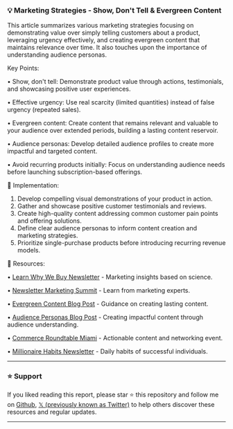 ### 💡 Marketing Strategies - Show, Don't Tell & Evergreen Content

This article summarizes various marketing strategies focusing on demonstrating value over simply telling customers about a product, leveraging urgency effectively, and creating evergreen content that maintains relevance over time.  It also touches upon the importance of understanding audience personas.

Key Points:

• Show, don't tell: Demonstrate product value through actions, testimonials, and showcasing positive user experiences.


• Effective urgency:  Use real scarcity (limited quantities) instead of false urgency (repeated sales).


• Evergreen content: Create content that remains relevant and valuable to your audience over extended periods, building a lasting content reservoir.


• Audience personas: Develop detailed audience profiles to create more impactful and targeted content.


• Avoid recurring products initially: Focus on understanding audience needs before launching subscription-based offerings.


🚀 Implementation:

1.  Develop compelling visual demonstrations of your product in action.
2.  Gather and showcase positive customer testimonials and reviews.
3.  Create high-quality content addressing common customer pain points and offering solutions.
4.  Define clear audience personas to inform content creation and marketing strategies.
5.  Prioritize single-purchase products before introducing recurring revenue models.


🔗 Resources:

• [Learn Why We Buy Newsletter](https://learnwhywebuy.com/wwbnews/) -  Marketing insights based on science.

• [Newsletter Marketing Summit](https://t.co/AvSlfe921y) -  Learn from marketing experts.

• [Evergreen Content Blog Post](https://susannagebauer.com/blog/evergreen-content) - Guidance on creating lasting content.

• [Audience Personas Blog Post](https://susannagebauer.com/blog/use-audience-personas-create-content) -  Creating impactful content through audience understanding.

• [Commerce Roundtable Miami](https://commerceroundtable.com) -  Actionable content and networking event.

• [Millionaire Habits Newsletter](https://t.co/UryHzZ2rbP) -  Daily habits of successful individuals.


---

### ⭐️ Support

If you liked reading this report, please star ⭐️ this repository and follow me on [Github](https://github.com/Drix10), [𝕏 (previously known as Twitter)](https://x.com/DRIX_10_) to help others discover these resources and regular updates.

---